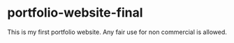 # portfolio-website-final
 This is my first portfolio website. Any fair use for non commercial is allowed.
